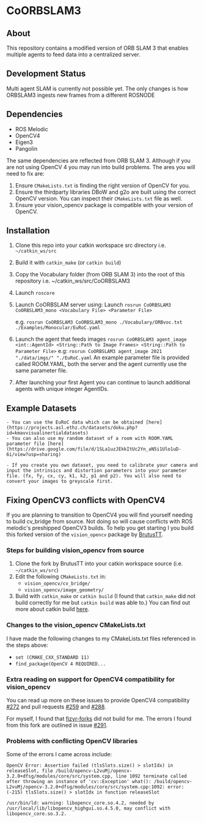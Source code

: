 # CoORBSLAM3

## About 
This repository contains a modified version of ORB SLAM 3 that enables multiple agents to feed data into a centralized server. 

## Development Status
Multi agent SLAM is currently not possible yet. The only changes is how ORBSLAM3 ingests new frames from a different ROSNODE 

## Dependencies 
- ROS Melodic
- OpenCV4 
- Eigen3 
- Pangolin

The same dependencies are reflected from ORB SLAM 3. 
Although if you are not using OpenCV 4 you may run into build problems. The ares you will need to fix are:
1. Ensure `CMakeLists.txt` is finding the right version of OpenCV for you.
2. Ensure the thirdparty libraries DBoW and g2o are built using the correct OpenCV version. You can inspect their `CMakeLists.txt` file as well. 
3. Ensure your vision_opencv package is compatible with your version of OpenCV. 

## Installation 
1. Clone this repo into your catkin workspace src directory i.e. `~/catkin_ws/src`
2. Build it with `catkin_make` (or `catkin build`)
3. Copy the Vocabulary folder (from ORB SLAM 3) into the root of this repository i.e. ~/catkin_ws/src/CoORBSLAM3
4. Launch `roscore` 
5. Launch CoORBSLAM server using: Launch `rosrun CoORBSLAM3 CoORBSLAM3_mono <Vocabulary File> <Parameter File>`
   
   e.g. `rosrun CoORBSLAM3 CoORBSLAM3_mono ./Vocabulary/ORBvoc.txt ./Examples/Monocular/EuRoC.yaml`
6. Launch the agent that feeds images 
   `rosrun CoORBSLAM3 agent_image <int::AgentId> <String::Path to Image Frames> <String::Path to Parameter File>`
   e.g:  `rosrun CoORBSLAM3 agent_image 2021 "./data/imgs/" "./EuRoC.yaml`
   An example parameter file is provided called  ROOM.YAML, both the server and the agent currently use the same
   parameter file. 
7. After launching your first Agent you can continue to launch additional agents with unique integer AgentIDs.

## Example Datasets 
	- You can use the EuRoC data which can be obtained [here](https://projects.asl.ethz.ch/datasets/doku.php?id=kmavvisualinertialdatasets)
	- You can also use my random dataset of a room with ROOM.YAML parameter file [here](https://drive.google.com/file/d/1SLa1uzJEkkItUc2Yn_aN5i1Ulo1uD-6i/view?usp=sharing)
	
	- If you create you own dataset, you need to calibrate your camera and input the intrinsics and distortion parameters into your parameter file. (fx, fy, cx, cy, k1, k2, p1 and p2). You will also need to convert your images to greyscale first. 

## Fixing OpenCV3 conflicts with OpenCV4 

If you are planning to transition to OpenCV4 you will find yourself needing to build cv_bridge from source. 
Not doing so will cause conflicts with ROS melodic's preshipped OpenCV3 builds. To help you get starting I 
you build this forked version of the `vision_opencv` package by [BrutusTT](https://github.com/BrutusTT/vision_opencv). 

### Steps for building vision_opencv from source 
1. Clone the fork by BrutusTT into your catkin workspace source (i.e. `~/catkin_ws/src`)
2. Edit the following `CMakeLists.txt` in: 
   - `vision_opencv/cv_bridge/`
   - `vision_opencv/image_geometry/`
3. Build with `catkin_make` or `catkin build` (I found that `catkin_make` did not build correctly for me 
   but `catkin build` was able to.) You can find out more about catkin build [here](https://catkin-tools.readthedocs.io/en/latest/verbs/catkin_build.html). 

### Changes to the vision_opencv CMakeLists.txt 
I have made the following changes to my CMakeLists.txt files referenced in the steps above:
- `set (CMAKE_CXX_STANDARD 11)`
- `find_package(OpenCV 4 REQUIRED...`

### Extra reading on support for OpenCV4 compatibility for vision_opencv

You can read up more on these issues to provide OpenCV4 compatibility [#272](https://github.com/ros-perception/vision_opencv/issues/272)
and pull requests [#259](https://github.com/ros-perception/vision_opencv/pull/259) and [#288](https://github.com/ros-perception/vision_opencv/pull/288).

For myself, I found that [fizyr-forks](https://github.com/fizyr-forks/vision_opencv/tree/opencv4) did not build for me. The errors I found from this fork 
are outlined in issue [#291](https://github.com/ros-perception/vision_opencv/issues/291).

### Problems with conflicting OpenCV libraries 

Some of the errors I came across include: 

`OpenCV Error: Assertion failed (tlsSlots.size() > slotIdx) in
releaseSlot, file
/build/opencv-L2vuMj/opencv-3.2.0+dfsg/modules/core/src/system.cpp,
line 1092 terminate called after throwing an instance of
'cv::Exception' what():
/build/opencv-L2vuMj/opencv-3.2.0+dfsg/modules/core/src/system.cpp:1092:
error: (-215) tlsSlots.size() > slotIdx in function releaseSlot`

`/usr/bin/ld: warning: libopencv_core.so.4.2, needed by /usr/local/lib/libopencv_highgui.so.4.5.0, may conflict with libopencv_core.so.3.2.`
